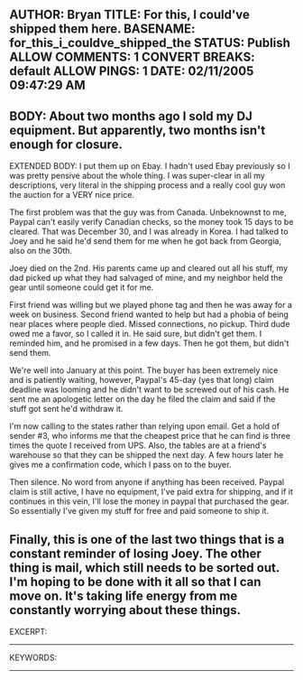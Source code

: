 AUTHOR: Bryan
TITLE: For this, I could've shipped them here.
BASENAME: for_this_i_couldve_shipped_the
STATUS: Publish
ALLOW COMMENTS: 1
CONVERT BREAKS: __default__
ALLOW PINGS: 1
DATE: 02/11/2005 09:47:29 AM
-----
BODY:
About two months ago I sold my DJ equipment. But apparently, two months isn't enough for closure.
-----
EXTENDED BODY:
I put them up on Ebay. I hadn't used Ebay previously so I was pretty pensive about the whole thing. I was super-clear in all my descriptions, very literal in the shipping process and a really cool guy won the auction for a VERY nice price.

The first problem was that the guy was from Canada. Unbeknownst to me, Paypal can't easily verify Canadian checks, so the money took 15 days to be cleared. That was December 30, and I was already in Korea. I had talked to Joey and he said he'd send them for me when he got back from Georgia, also on the 30th.

Joey died on the 2nd. His parents came up and cleared out all his stuff, my dad picked up what they had salvaged of mine, and my neighbor held the gear until someone could get it for me.

First friend was willing but we played phone tag and then he was away for a week on business. Second friend wanted to help but had a phobia of being near places where people died. Missed connections, no pickup. Third dude owed me a favor, so I called it in. He said sure, but didn't get them. I reminded him, and he promised in a few days. Then he got them, but didn't send them.

We're well into January at this point. The buyer has been extremely nice and is patiently waiting, however, Paypal's 45-day (yes that long) claim deadline was looming and he didn't want to be screwed out of his cash. He sent me an apologetic letter on the day he filed the claim and said if the stuff got sent he'd withdraw it.

I'm now calling to the states rather than relying upon email. Get a hold of sender #3, who informs me that the cheapest price that he can find is three times the quote I received from UPS. Also, the tables are at a friend's warehouse so that they can be shipped the next day. A few hours later he gives me a confirmation code, which I pass on to the buyer.

Then silence. No word from anyone if anything has been received. Paypal claim is still active, I have no equipment, I've paid extra for shipping, and if it continues in this vein, I'll lose the money in paypal that purchased the gear. So essentially I've given my stuff for free and paid someone to ship it.

Finally, this is one of the last two things that is a constant reminder of losing Joey. The other thing is mail, which still needs to be sorted out. I'm hoping to be done with it all so that I can move on. It's taking life energy from me constantly worrying about these things.
-----
EXCERPT:

-----
KEYWORDS:

-----


